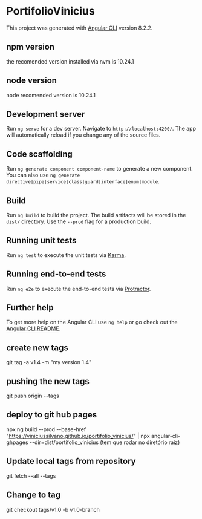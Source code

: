 # PortifolioVinicius

This project was generated with [Angular CLI](https://github.com/angular/angular-cli) version 8.2.2.

## npm version

the recomended version installed via nvm is 10.24.1 

## node version
node recomended version is 10.24.1

## Development server

Run `ng serve` for a dev server. Navigate to `http://localhost:4200/`. The app will automatically reload if you change any of the source files.

## Code scaffolding

Run `ng generate component component-name` to generate a new component. You can also use `ng generate directive|pipe|service|class|guard|interface|enum|module`.

## Build

Run `ng build` to build the project. The build artifacts will be stored in the `dist/` directory. Use the `--prod` flag for a production build.

## Running unit tests

Run `ng test` to execute the unit tests via [Karma](https://karma-runner.github.io).

## Running end-to-end tests

Run `ng e2e` to execute the end-to-end tests via [Protractor](http://www.protractortest.org/).

## Further help

To get more help on the Angular CLI use `ng help` or go check out the [Angular CLI README](https://github.com/angular/angular-cli/blob/master/README.md).

## create new tags
git tag -a v1.4 -m "my version 1.4"

## pushing the new tags
git push origin --tags

## deploy to git hub pages
npx ng build --prod --base-href "https://viniciussilvano.github.io/portifolio_vinicius/"
|
npx angular-cli-ghpages --dir=dist/portifolio_vinicius (tem que rodar no diretório raiz)

## Update local tags from repository
git fetch --all --tags

## Change to tag
git checkout tags/v1.0 -b v1.0-branch

